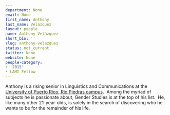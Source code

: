 ```yaml
---
department: None
email: None
first_name: Anthony
last_name: Velázquez
layout: people
name: Anthony Velázquez
short_bio: ''
slug: anthony-velazquez
status: not_current
twitter: None
website: None
people-category:
- '2015'
- LAMI Fellow
---
```


Anthony is a rising senior in Linguistics and Communications at the [University of Puerto Rico, Rio Piedras campus](http://www.uprrp.edu).  Among the myriad of subjects he is passionate about, Gender Studies is at the top of his list.  He, like many other 21-year-olds, is solely in the search of discovering who he wants to be for the remainder of his life.
